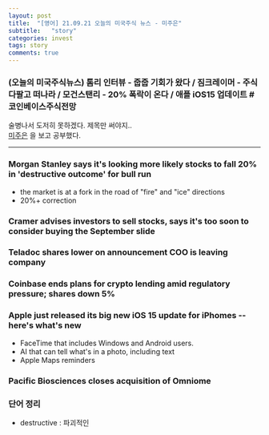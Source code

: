```yaml
---
layout: post
title:  "[영어] 21.09.21 오늘의 미국주식 뉴스 - 미주은"
subtitle:   "story"
categories: invest
tags: story
comments: true
---
```


### (오늘의 미국주식뉴스) 톰리 인터뷰 - 줍줍 기회가 왔다 / 짐크레이머 - 주식 다팔고 떠나라 / 모건스탠리 - 20% 폭락이 온다 / 애플 iOS15 업데이트 #코인베이스주식전망

술병나서 도저히 못하겠다. 제목만 써야지..  
[미주은](https://www.youtube.com/watch?v=9EKKbDswAI0) 을 보고 공부했다.

---

### Morgan Stanley says it's looking more likely stocks to fall 20% in 'destructive outcome' for bull run
- the market is at a fork in the road of "fire" and "ice" directions
- 20%+ correction

### Cramer advises investors to sell stocks, says it's too soon to consider buying the September slide


### Teladoc shares lower on announcement COO is leaving company

### Coinbase ends plans for crypto lending amid regulatory pressure; shares down 5%

### Apple just released its big new iOS 15 update for iPhomes -- here's what's new
- FaceTime that includes Windows and Android users.
- AI that can tell what's in a photo, including text
- Apple Maps reminders

### Pacific Biosciences closes acquisition of Omniome

### 단어 정리
- destructive : 파괴적인